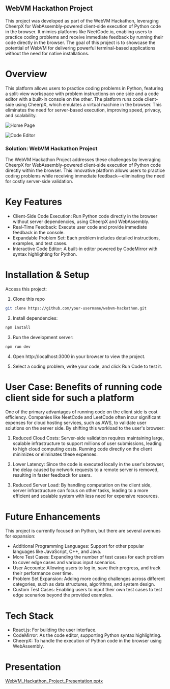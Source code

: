 
## WebVM Hackathon Project

This project was developed as part of the WebVM Hackathon, leveraging CheerpX for WebAssembly-powered client-side execution of Python code in the browser. It mimics platforms like NeetCode.io, enabling users to practice coding problems and receive immediate feedback by running their code directly in the browser. The goal of this project is to showcase the potential of WebVM for delivering powerful terminal-based applications without the need for native installations.


# Overview

This platform allows users to practice coding problems in Python, featuring a split-view workspace with problem instructions on one side and a code editor with a built-in console on the other. The platform runs code client-side using CheerpX, which emulates a virtual machine in the browser. This eliminates the need for server-based execution, improving speed, privacy, and scalability.

![Home Page](https://github.com/rheap404/cheerpx_hack/src/images/home.png)

![Code Editor](https://github.com/rheap404/cheerpx_hack/src/images/code-editor.png)

### Solution: WebVM Hackathon Project
The WebVM Hackathon Project addresses these challenges by leveraging CheerpX for WebAssembly-powered client-side execution of Python code directly within the browser. This innovative platform allows users to practice coding problems while receiving immediate feedback—eliminating the need for costly server-side validation.

# Key Features

- Client-Side Code Execution: Run Python code directly in the browser without server dependencies, using CheerpX and WebAssembly.
- Real-Time Feedback: Execute user code and provide immediate feedback in the console.
- Expandable Problem Set: Each problem includes detailed instructions, examples, and test cases.
- Interactive Code Editor: A built-in editor powered by CodeMirror with syntax highlighting for Python.


# Installation & Setup
Access this project:
1. Clone this repo
```bash
git clone https://github.com/your-username/webvm-hackathon.git
```

2. Install dependencies:
```bash
npm install
```
3. Run the development server:
```bash
npm run dev
```
4. Open http://localhost:3000 in your browser to view the project.

5. Select a coding problem, write your code, and click Run Code to test it.

# User Case: Benefits of running code client side for such a platform
One of the primary advantages of running code on the client side is cost efficiency. Companies like NeetCode and LeetCode often incur significant expenses for cloud hosting services, such as AWS, to validate user solutions on the server side. By shifting this workload to the user's browser:

1) Reduced Cloud Costs: Server-side validation requires maintaining large, scalable infrastructure to support millions of user submissions, leading to high cloud computing costs. Running code directly on the client minimizes or eliminates these expenses.

2) Lower Latency: Since the code is executed locally in the user's browser, the delay caused by network requests to a remote server is removed, resulting in faster feedback for users.

3) Reduced Server Load: By handling computation on the client side, server infrastructure can focus on other tasks, leading to a more efficient and scalable system with less need for expensive resources.


# Future Enhancements
This project is currently focused on Python, but there are several avenues for expansion:

- Additional Programming Languages: Support for other popular languages like JavaScript, C++, and Java.
- More Test Cases: Expanding the number of test cases for each problem to cover edge cases and various input scenarios.
- User Accounts: Allowing users to log in, save their progress, and track their performance over time.
- Problem Set Expansion: Adding more coding challenges across different categories, such as data structures, algorithms, and system design.
- Custom Test Cases: Enabling users to input their own test cases to test edge scenarios beyond the provided examples.


# Tech Stack
- React.js: For building the user interface.
- CodeMirror: As the code editor, supporting Python syntax highlighting.
- CheerpX: To handle the execution of Python code in the browser using WebAssembly.

# Presentation 
[WebVM_Hackathon_Project_Presentation.pptx](https://github.com/user-attachments/files/17356850/WebVM_Hackathon_Project_Presentation.pptx)




